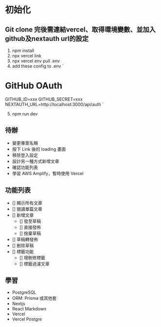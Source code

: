 # 初始化

## Git clone 完後需連結vercel、取得環境變數、並加入github及nextauth url的設定
1. npm install
2. npx vercel link
3. npx vercel env pull .env
4. add these config to .env
`
# GitHub OAuth
GITHUB_ID=xxx
GITHUB_SECRET=xxx
NEXTAUTH_URL=http://localhost:3000/api/auth
`

5. npm run dev
<!-- npx prisma generate -->

## 待辦
- 變更專案名稱
- 按下 Link 後的 loading 畫面
- 移除登入設定
- 設計另一種方式新增文章
- 確認功能列表
- 學習 AWS Amplify，暫時使用 Vercel

## 功能列表
- [] 顯示所有文章
- [] 閱讀單篇文章
- [] 新增文章
    - [] 發至草稿
    - [] 直接發佈
    - [] 捨棄草稿
- [] 草稿轉發佈
- [] 刪除草稿
- [] 標籤功能
    - [] 增刪修標籤
    - [] 標籤過濾文章

## 學習
- PostgreSQL
- ORM: Prisma 或其他套
- Nextjs
- React Markdown
- Vercel
- Vercel Postgre
